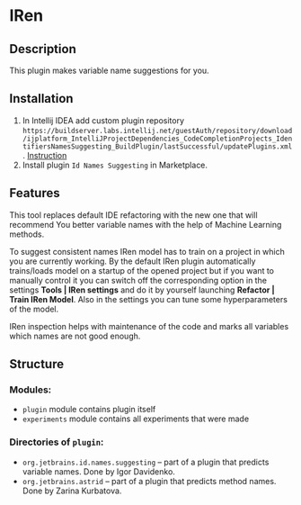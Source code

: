 # IRen

## Description

This plugin makes variable name suggestions for you.

## Installation

1. In Intellij IDEA add custom plugin
   repository `https://buildserver.labs.intellij.net/guestAuth/repository/download/ijplatform_IntelliJProjectDependencies_CodeCompletionProjects_IdentifiersNamesSuggesting_BuildPlugin/lastSuccessful/updatePlugins.xml`. [Instruction](https://www.jetbrains.com/help/idea/managing-plugins.html#repos)
2. Install plugin `Id Names Suggesting` in Marketplace.

## Features

This tool replaces default IDE refactoring with the new one
that will recommend You better variable names with the help of Machine Learning methods.

To suggest consistent names IRen model has to train on a project in which you are currently working.
By the default IRen plugin automatically trains/loads model on a startup of the opened project but
if you want to manually control it you can switch off the corresponding option in the settings
<b>Tools | IRen settings</b> and do it by yourself launching <b>Refactor | Train IRen Model</b>.
Also in the settings you can tune some hyperparameters of the model.

IRen inspection helps with maintenance of the code and marks all variables which names are not good enough.

## Structure

### Modules:

- `plugin` module contains plugin itself
- `experiments` module contains all experiments that were made

### Directories of `plugin`:

- `org.jetbrains.id.names.suggesting` – part of a plugin that predicts variable names. Done by Igor Davidenko.
- `org.jetbrains.astrid` – part of a plugin that predicts method names. Done by Zarina Kurbatova.


